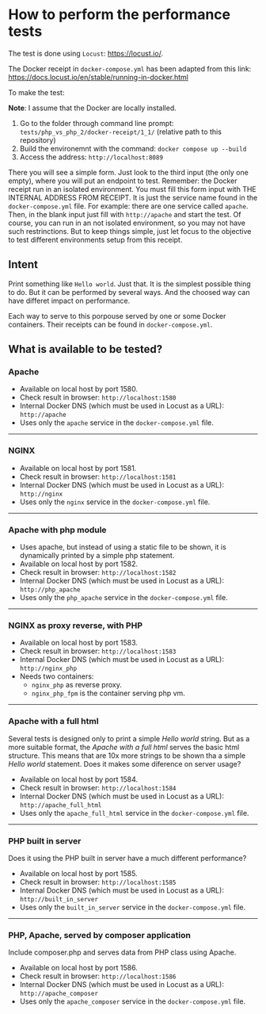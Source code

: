 # How to perform the performance tests

The test is done using `Locust`: https://locust.io/.

The Docker receipt in `docker-compose.yml` has been adapted from this link: https://docs.locust.io/en/stable/running-in-docker.html

To make the test:

**Note**: I assume that the Docker are locally installed.

1. Go to the folder through command line prompt: `tests/php_vs_php_2/docker-receipt/1_1/` (relative path to this repository)
1. Build the environemnt with the command: `docker compose up --build`
1. Access the address: `http://localhost:8089`

There you will see a simple form. Just look to the third input (the only one empty), where you will put an endpoint to test. Remember: the Docker receipt run in an isolated environment. You must fill this form input with THE INTERNAL ADDRESS FROM RECEIPT. It is just the service name found in the `docker-compose.yml` file. For example: there are one service called `apache`. Then, in the blank input just fill with `http://apache` and start the test. Of course, you can run in an not isolated environment, so you may not have such restrinctions. But to keep things simple, just let focus to the objective to test different environments setup from this receipt.

## Intent

Print something like `Hello world`. Just that. It is the simplest possible thing to do. But it can be performed by several ways. And the choosed way can have differet impact on performance.

Each way to serve to this porpouse served by one or some Docker containers. Their receipts can be found in `docker-compose.yml`.

## What is available to be tested?

### Apache
* Available on local host by port 1580.
* Check result in browser: `http://localhost:1580`
* Internal Docker DNS (which must be used in Locust as a URL): `http://apache`
* Uses only the `apache` service in the `docker-compose.yml` file.
---
### NGINX
* Available on local host by port 1581.
* Check result in browser: `http://localhost:1581`
* Internal Docker DNS (which must be used in Locust as a URL): `http://nginx`
* Uses only the `nginx` service in the `docker-compose.yml` file.
---
### Apache with php module
* Uses apache, but instead of using a static file to be shown, it is dynamically printed by a simple php statement.
* Available on local host by port 1582.
* Check result in browser: `http://localhost:1582`
* Internal Docker DNS (which must be used in Locust as a URL): `http://php_apache`
* Uses only the `php_apache` service in the `docker-compose.yml` file.
---
### NGINX as proxy reverse, with PHP
* Available on local host by port 1583.
* Check result in browser: `http://localhost:1583`
* Internal Docker DNS (which must be used in Locust as a URL): `http://nginx_php`
* Needs two containers:
  * `nginx_php` as reverse proxy.
  * `nginx_php_fpm` is the container serving php vm.
---
### Apache with a full html
Several tests is designed only to print a simple *Hello world* string. But as a more suitable format, the *Apache with a full html* serves the basic html structure. This means that are 10x more strings to be shown tha a simple *Hello world* statement. Does it makes some diference on server usage?
* Available on local host by port 1584.
* Check result in browser: `http://localhost:1584`
* Internal Docker DNS (which must be used in Locust as a URL): `http://apache_full_html`
* Uses only the `apache_full_html` service in the `docker-compose.yml` file.
---
### PHP built in server
Does it using the PHP built in server have a much different performance?
* Available on local host by port 1585.
* Check result in browser: `http://localhost:1585`
* Internal Docker DNS (which must be used in Locust as a URL): `http://built_in_server`
* Uses only the `built_in_server` service in the `docker-compose.yml` file.
---
### PHP, Apache, served by composer application
Include composer.php and serves data from PHP class using Apache.
* Available on local host by port 1586.
* Check result in browser: `http://localhost:1586`
* Internal Docker DNS (which must be used in Locust as a URL): `http://apache_composer`
* Uses only the `apache_composer` service in the `docker-compose.yml` file.